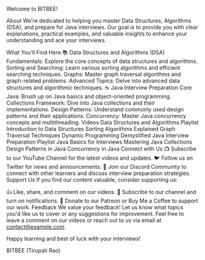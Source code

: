 Welcome to BITBEE!

About
We're dedicated to helping you master Data Structures, Algorithms (DSA), and prepare for Java interviews. Our goal is to provide you with clear explanations, practical examples, and valuable insights to enhance your understanding and ace your interviews.

What You'll Find Here
📚 Data Structures and Algorithms (DSA)
Fundamentals: Explore the core concepts of data structures and algorithms.
Sorting and Searching: Learn various sorting algorithms and efficient searching techniques.
Graphs: Master graph traversal algorithms and graph-related problems.
Advanced Topics: Delve into advanced data structures and algorithmic techniques.
☕️ Java Interview Preparation
Core Java: Brush up on Java basics and object-oriented programming.
Collections Framework: Dive into Java collections and their implementations.
Design Patterns: Understand commonly used design patterns and their applications.
Concurrency: Master Java concurrency concepts and multithreading.
Videos
Data Structures and Algorithms Playlist
Introduction to Data Structures
Sorting Algorithms Explained
Graph Traversal Techniques
Dynamic Programming Demystified
Java Interview Preparation Playlist
Java Basics for Interviews
Mastering Java Collections
Design Patterns in Java
Concurrency in Java
Connect with Us
📺 Subscribe to our YouTube Channel for the latest videos and updates.
🐦 Follow us on Twitter for news and announcements.
💬 Join our Discord Community to connect with other learners and discuss interview preparation strategies.
Support Us
If you find our content valuable, consider supporting us:

👍 Like, share, and comment on our videos.
🔔 Subscribe to our channel and turn on notifications.
💸 Donate to our Patreon or Buy Me a Coffee to support our work.
Feedback
We value your feedback! Let us know what topics you'd like us to cover or any suggestions for improvement. Feel free to leave a comment on our videos or reach out to us via email at contact@example.com.

Happy learning and best of luck with your interviews!

BITBEE
(Tirupati Rao)

